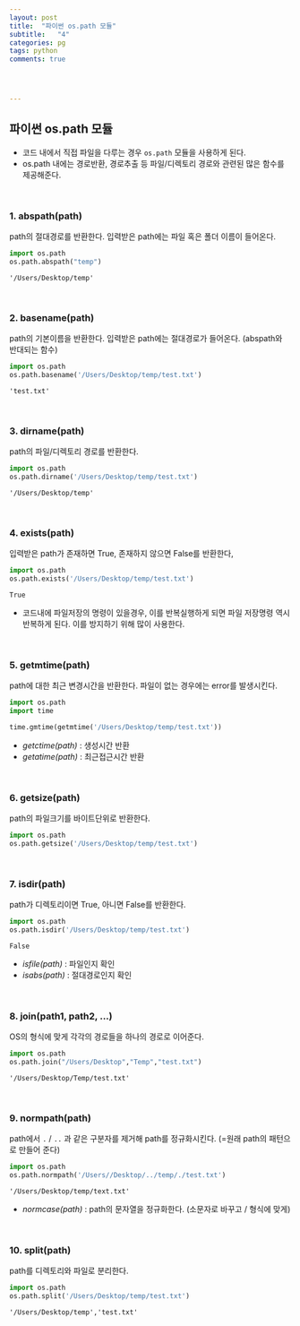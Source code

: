 ```yaml
---
layout: post
title:  "파이썬 os.path 모듈"
subtitle:   "4"
categories: pg
tags: python
comments: true




---
```




## 파이썬 os.path 모듈

- 코드 내에서 직접 파일을 다루는 경우 `os.path` 모듈을 사용하게 된다. 
- os.path 내에는 경로반환, 경로추출 등 파일/디렉토리 경로와 관련된 많은 함수를 제공해준다.

<br/>

### 1. abspath(path)

path의 절대경로를 반환한다. 입력받은 path에는 파일 혹은 폴더 이름이 들어온다.

```python
import os.path
os.path.abspath("temp")
```

```
'/Users/Desktop/temp'
```

<br/>

### 2. basename(path)

path의 기본이름을 반환한다. 입력받은 path에는 절대경로가 들어온다. (abspath와 반대되는 함수)

```python
import os.path
os.path.basename('/Users/Desktop/temp/test.txt')
```

```
'test.txt'
```

<br/>

### 3. dirname(path)

path의 파일/디렉토리 경로를 반환한다. 

```python
import os.path
os.path.dirname('/Users/Desktop/temp/test.txt')
```

```
'/Users/Desktop/temp'
```

<br/>

### 4. exists(path)

입력받은 path가 존재하면 True, 존재하지 않으면 False를 반환한다,

```python
import os.path
os.path.exists('/Users/Desktop/temp/test.txt')
```

```
True
```

- 코드내에 파일저장의 명령이 있을경우, 이를 반복실행하게 되면 파일 저장명령 역시 반복하게 된다. 이를 방지하기 위해 많이 사용한다. 

<br/>

### 5. getmtime(path)

path에 대한 최근 변경시간을 반환한다. 파일이 없는 경우에는 error를 발생시킨다. 

```python
import os.path
import time

time.gmtime(getmtime('/Users/Desktop/temp/test.txt'))
```

- *getctime(path)* : 생성시간 반환
- *getatime(path)* : 최근접근시간 반환

<br/>

### 6. getsize(path)

path의 파일크기를 바이트단위로 반환한다.

```python
import os.path
os.path.getsize('/Users/Desktop/temp/test.txt')
```

<br/>

### 7. isdir(path)

path가 디렉토리이면 True, 아니면 False를 반환한다.

```python
import os.path
os.path.isdir('/Users/Desktop/temp/test.txt')
```

```
False
```

- *isfile(path)* : 파일인지 확인
- *isabs(path)* : 절대경로인지 확인

<br/>

### 8. join(path1, path2, ...)

OS의 형식에 맞게 각각의 경로들을 하나의 경로로 이어준다.

```python
import os.path
os.path.join("/Users/Desktop","Temp","test.txt")
```

```
'/Users/Desktop/Temp/test.txt'
```

<br/>

### 9. normpath(path)

path에서 `.` / `..` 과 같은 구분자를 제거해 path를 정규화시킨다. (=원래 path의 패턴으로 만들어 준다)

```python
import os.path
os.path.normpath('/Users//Desktop/../temp/./test.txt')
```

```
'/Users/Desktop/temp/text.txt'
```

- *normcase(path)* : path의 문자열을 정규화한다. (소문자로 바꾸고 / 형식에 맞게)

<br/>

### 10. split(path)

path를 디렉토리와 파일로 분리한다. 

```python
import os.path
os.path.split('/Users/Desktop/temp/test.txt')
```

```
'/Users/Desktop/temp','test.txt'
```



